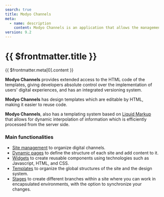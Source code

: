 ```yaml
---
search: true
title: Modyo Channels
meta:
  - name: description
    content: Modyo Channels is an application that allows the management of content and Web applications for multiple sites and languages in a centralized way.
version: 9.2
---
```


# {{ $frontmatter.title }}

{{ $frontmatter.meta[0].content }}

**Modyo Channels** provides extended access to the HTML code of the templates, giving developers absolute control over the implementation of users' digital experiences, and has an integrated versioning system.

**Modyo Channels** has design templates which are editable by HTML, making it easier to reuse code.

**Modyo Channels**, also has a templating system based on [Liquid Markup](/en/platform/channels/liquid-markup.html) that allows for dynamic interpolation of information which is efficiently processed from the server side.

### Main functionalities

- [Site management](/en/platform/channels/sites.html) to organize digital channels.
- [Dynamic pages](/en/platform/channels/pages.html) to define the structure of each site and add content to it.
- [Widgets](/en/platform/channels/widgets.html) to create reusable components using technologies such as Javascript, HTML, and CSS.
- [Templates](/en/platform/channels/templates.html) to organize the global structures of the site and the design system.
- [Stages](/en/platform/channels/sites.html#stages) to create different branches within a site where you can work in encapsulated environments, with the option to synchronize your changes.
